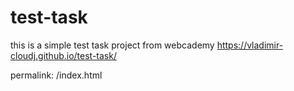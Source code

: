 # test-task
this is a simple test task project from webcademy 
https://vladimir-cloudj.github.io/test-task/

permalink: /index.html
